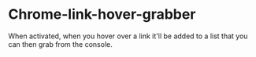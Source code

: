 # Chrome-link-hover-grabber
When activated, when you hover over a link it'll be added to a list that you can then grab from the console. 
